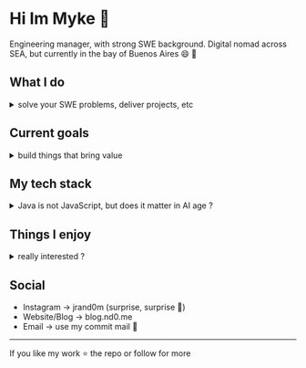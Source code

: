 # Hi Im Myke 👋
Engineering manager, with strong SWE background. 
Digital nomad across SEA, but currently in the bay of Buenos Aires 😄 🌴

## What I do
<details><summary>solve your SWE problems, deliver projects, etc</summary>
<ul>
  <li>Java backend (big systems)</li>  
  <li>Python utilities</li>
  <li>Automation and DevOps</li>
</ul>
</details>

## Current goals
<details><summary>build things that bring value</summary>
<ul>
  <li>Build tools that help digital nomads</li>
  <li>Publish open projects that automate boring work</li>
</ul>
</details>

## My tech stack
<details><summary>Java is not JavaScript, but does it matter in AI age ?</summary>
<ul>
  <li>Languages → Java, Python, Bash, Go</li>
  <li>Platforms → macOS, Linux, Raspberry Pi</li>
  <li>Tools → Docker, Ansible, Git, tmux</li>
  <li>Databases → PostgreSQL, Redis</li>
  <li>AI → RAG, Embedding Vector optimisations</li>
</ul>
</details>

## Things I enjoy
<details><summary>really interested ?</summary>
<ul>
  <li>35mm film</li>
  <li>Beaches with cliffs</li>
  <li>Minimal tourist spots</li>
  <li>Golden hours ✨</li>
</ul>
</details>

## Social
<ul>
  <li>Instagram → jrand0m (surprise, surprise 🍎)</li>
  <li>Website/Blog → blog.nd0.me</li>
  <li>Email → use my commit mail 🌚</li>
</ul>

---
If you like my work ⭐ the repo or follow for more
